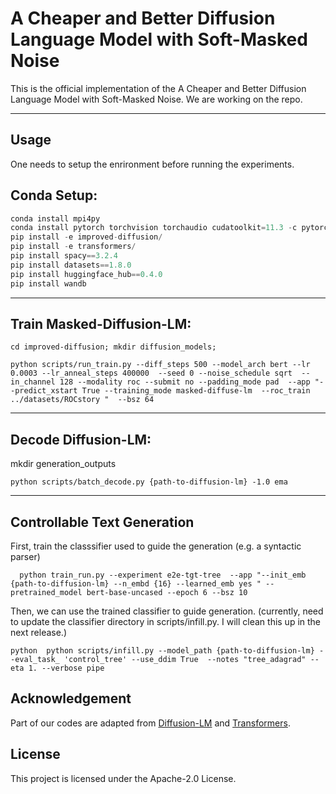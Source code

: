 # A Cheaper and Better Diffusion Language Model with Soft-Masked Noise


This is the official implementation of the A Cheaper and Better Diffusion Language Model with Soft-Masked Noise. We are working on the repo.

-----------------------------------------------------
## Usage
One needs to setup the enrironment before running the experiments.


## Conda Setup:
```python 
conda install mpi4py
conda install pytorch torchvision torchaudio cudatoolkit=11.3 -c pytorch
pip install -e improved-diffusion/ 
pip install -e transformers/
pip install spacy==3.2.4
pip install datasets==1.8.0 
pip install huggingface_hub==0.4.0 
pip install wandb
```

-----------------------------------------------------
## Train Masked-Diffusion-LM:


```cd improved-diffusion; mkdir diffusion_models;```

```python scripts/run_train.py --diff_steps 500 --model_arch bert --lr 0.0003 --lr_anneal_steps 400000  --seed 0 --noise_schedule sqrt  --in_channel 128 --modality roc --submit no --padding_mode pad  --app "--predict_xstart True --training_mode masked-diffuse-lm  --roc_train ../datasets/ROCstory "  --bsz 64```



-------------------
## Decode Diffusion-LM:
mkdir generation_outputs 

``python scripts/batch_decode.py {path-to-diffusion-lm} -1.0 ema``


------------------- 
## Controllable Text Generation 
First, train the classsifier used to guide the generation (e.g. a syntactic parser) 

``  
python train_run.py --experiment e2e-tgt-tree  --app "--init_emb {path-to-diffusion-lm} --n_embd {16} --learned_emb yes " --pretrained_model bert-base-uncased --epoch 6 --bsz 10
``

Then, we can use the trained classifier to guide generation. 
(currently, need to update the classifier directory in scripts/infill.py. I will clean this up in the next release.)

``python 
python scripts/infill.py --model_path {path-to-diffusion-lm} --eval_task_ 'control_tree' --use_ddim True  --notes "tree_adagrad" --eta 1. --verbose pipe``



## Acknowledgement
Part of our codes are adapted from [Diffusion-LM](https://github.com/XiangLi1999/Diffusion-LM) and [Transformers](https://github.com/huggingface/transformers).


## License
This project is licensed under the Apache-2.0 License.


